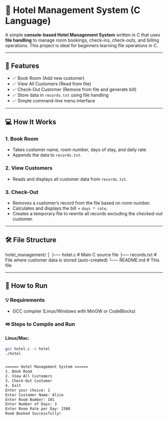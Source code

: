 # 🏨 Hotel Management System (C Language)

A simple **console-based Hotel Management System** written in C that uses **file handling** to manage room bookings, check-ins, check-outs, and billing operations. This project is ideal for beginners learning file operations in C.

---

## 📌 Features

- ✅ Book Room (Add new customer)
- ✅ View All Customers (Read from file)
- ✅ Check-Out Customer (Remove from file and generate bill)
- ✅ Store data in `records.txt` using file handling
- ✅ Simple command-line menu interface

---

## 💻 How It Works

### 1. Book Room
- Takes customer name, room number, days of stay, and daily rate.
- Appends the data to `records.txt`.

### 2. View Customers
- Reads and displays all customer data from `records.txt`.

### 3. Check-Out
- Removes a customer’s record from the file based on room number.
- Calculates and displays the bill = `days * rate`.
- Creates a temporary file to rewrite all records excluding the checked-out customer.

---

## 🛠️ File Structure
hotel_management/
│
├── hotel.c # Main C source file
├── records.txt # File where customer data is stored (auto-created)
└── README.md # This file

---

## 🚀 How to Run

### 💡 Requirements
- GCC compiler (Linux/Windows with MinGW or CodeBlocks)

### ⏯️ Steps to Compile and Run

#### Linux/Mac:
```bash
gcc hotel.c -o hotel
./hotel


====== Hotel Management System ======
1. Book Room
2. View All Customers
3. Check-Out Customer
4. Exit
Enter your choice: 1
Enter Customer Name: Alice
Enter Room Number: 101
Enter Number of Days: 3
Enter Room Rate per Day: 1500
Room Booked Successfully!

